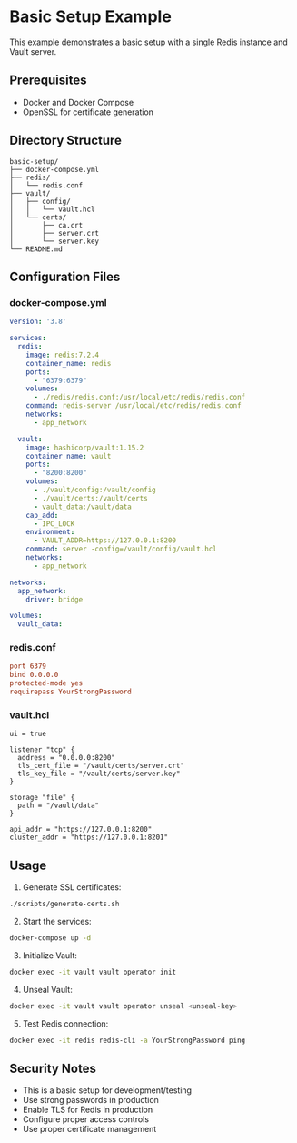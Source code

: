 # Basic Setup Example

This example demonstrates a basic setup with a single Redis instance and Vault server.

## Prerequisites
- Docker and Docker Compose
- OpenSSL for certificate generation

## Directory Structure
```
basic-setup/
├── docker-compose.yml
├── redis/
│   └── redis.conf
├── vault/
│   ├── config/
│   │   └── vault.hcl
│   └── certs/
│       ├── ca.crt
│       ├── server.crt
│       └── server.key
└── README.md
```

## Configuration Files

### docker-compose.yml
```yaml
version: '3.8'

services:
  redis:
    image: redis:7.2.4
    container_name: redis
    ports:
      - "6379:6379"
    volumes:
      - ./redis/redis.conf:/usr/local/etc/redis/redis.conf
    command: redis-server /usr/local/etc/redis/redis.conf
    networks:
      - app_network

  vault:
    image: hashicorp/vault:1.15.2
    container_name: vault
    ports:
      - "8200:8200"
    volumes:
      - ./vault/config:/vault/config
      - ./vault/certs:/vault/certs
      - vault_data:/vault/data
    cap_add:
      - IPC_LOCK
    environment:
      - VAULT_ADDR=https://127.0.0.1:8200
    command: server -config=/vault/config/vault.hcl
    networks:
      - app_network

networks:
  app_network:
    driver: bridge

volumes:
  vault_data:
```

### redis.conf
```conf
port 6379
bind 0.0.0.0
protected-mode yes
requirepass YourStrongPassword
```

### vault.hcl
```hcl
ui = true

listener "tcp" {
  address = "0.0.0.0:8200"
  tls_cert_file = "/vault/certs/server.crt"
  tls_key_file = "/vault/certs/server.key"
}

storage "file" {
  path = "/vault/data"
}

api_addr = "https://127.0.0.1:8200"
cluster_addr = "https://127.0.0.1:8201"
```

## Usage

1. Generate SSL certificates:
```bash
./scripts/generate-certs.sh
```

2. Start the services:
```bash
docker-compose up -d
```

3. Initialize Vault:
```bash
docker exec -it vault vault operator init
```

4. Unseal Vault:
```bash
docker exec -it vault vault operator unseal <unseal-key>
```

5. Test Redis connection:
```bash
docker exec -it redis redis-cli -a YourStrongPassword ping
```

## Security Notes
- This is a basic setup for development/testing
- Use strong passwords in production
- Enable TLS for Redis in production
- Configure proper access controls
- Use proper certificate management 